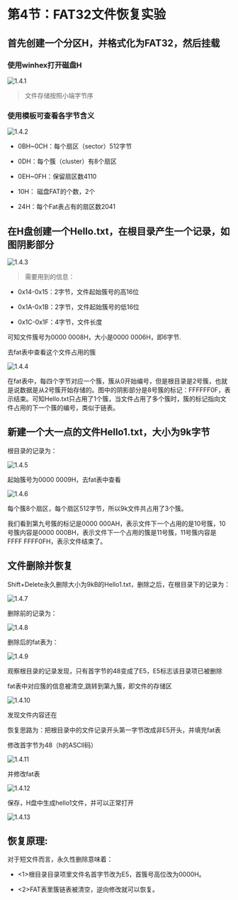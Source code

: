 # 第4节：FAT32文件恢复实验

## 首先创建一个分区H，并格式化为FAT32，然后挂载

### 使用winhex打开磁盘H

![1.4.1](..\IMG\1.4.1.png)

> 文件存储按照小端字节序

### 使用模板可查看各字节含义

![1.4.2](..\IMG\1.4.2.png)

* 0BH~0CH：每个扇区（sector）512字节

* 0DH：每个簇（cluster）有8个扇区

* 0EH~0FH：保留扇区数4110

* 10H： 磁盘FAT的个数，2个

* 24H：每个Fat表占有的扇区数2041

## 在H盘创建一个Hello.txt，在根目录产生一个记录，如图阴影部分

![1.4.3](..\IMG\1.4.3.png)

> 需要用到的信息：

* 0x14-0x15：2字节，文件起始簇号的高16位

* 0x1A-0x1B：2字节，文件起始簇号的低16位

* 0x1C-0x1F：4字节，文件长度

可知文件簇号为0000 0008H，大小是0000 0006H，即6字节.

 去fat表中查看这个文件占用的簇

![1.4.4](..\IMG\1.4.4.png)

​        在fat表中，每四个字节对应一个簇，簇从0开始编号，但是根目录是2号簇，也就是说数据是从2号簇开始存储的。图中的阴影部分是8号簇的标记：FFFFFF0F，表示结束。可知Hello.txt只占用了1个簇，当文件占用了多个簇时，簇的标记指向文件占用的下一个簇的编号，类似于链表。

## 新建一个大一点的文件Hello1.txt，大小为9k字节

根目录的记录为：

![1.4.5](..\IMG\1.4.5.png)

起始簇号为0000 0009H，去fat表中查看

![1.4.6](..\IMG\1.4.6.png)

每个簇8个扇区，每个扇区512字节，所以9k文件共占用了3个簇。

我们看到第九号簇的标记是0000 000AH，表示文件下一个占用的是10号簇，10号簇内容是0000 000BH，表示文件下一个占用的簇是11号簇，11号簇内容是FFFF FFFF0FH，表示文件结束了。

## 文件删除并恢复

Shift+Delete永久删除大小为9kB的Hello1.txt，删除之后，在根目录下的记录为：

![1.4.7](..\IMG\1.4.7.png)

删除前的记录为：

![1.4.8](..\IMG\1.4.8.png)

删除后的fat表为：

![1.4.9](..\IMG\1.4.9.png)

观察根目录的记录发现，只有首字节的48变成了E5，E5标志该目录项已被删除

fat表中对应簇的信息被清空,跳转到第九簇，即文件的存储区

![1.4.10](..\IMG\1.4.10.png)

发现文件内容还在

恢复思路为：把根目录中的文件记录开头第一字节改成非E5开头，并填充fat表

修改首字节为48（h的ASCII码）

![1.4.11](..\IMG\1.4.11.png)

并修改fat表

![1.4.12](..\IMG\1.4.12.png)

保存，H盘中生成hello1文件，并可以正常打开

![1.4.13](..\IMG\1.4.13.png)

## 恢复原理:

对于短文件而言，永久性删除意味着：

* <1>根目录目录项里文件名首字节改为E5，首簇号高位改为0000H。

* <2>FAT表里簇链表被清空，逆向修改就可以恢复。